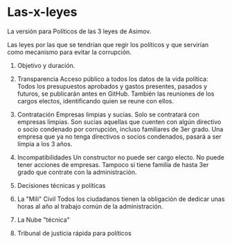 # Las-x-leyes
La versión para Políticos de las 3 leyes de Asimov.

Las leyes por las que se tendrían que regir los políticos y que servirían como mecanismo para evitar la corrupción.

1. Objetivo y duración.

2. Transparencia
  Acceso público a todos los datos de la vida política: Todos los presupuestos aprobados y gastos presentes, pasados y futuros, se publicarán antes en GitHub. También las reuniones de los cargos electos, identificando quien se reune con ellos.

3. Contratación
  Empresas limpias y sucias. Solo se contratará con empresas limpias. Son sucias aquellas que cuenten con algún directivo o socio condenado por corrupción, incluso familiares de 3er grado. Una empresa que ya no tenga directivos o socios condenados, pasará a ser limpia a los 3 años.

4. Incompatibilidades
  Un constructor no puede ser cargo electo. No puede tener acciones de empresas. Tampoco si tiene familia de hasta 3er grado que contrate con la administración.

5. Decisiones técnicas y políticas

6. La "Mili" Civil
  Todos los ciudadanos tienen la obligación de dedicar unas horas al año al trabajo común de la administración.

7. La Nube "técnica"

8. Tribunal de justicia rápida para políticos
 
